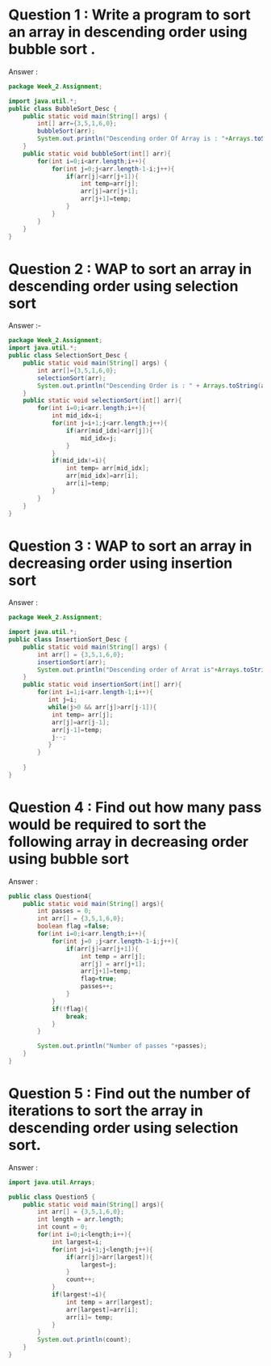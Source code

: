 # Question 1 : Write a program to sort an array in descending order using bubble sort .
Answer : 
```java
package Week_2.Assignment;

import java.util.*;
public class BubbleSort_Desc {
    public static void main(String[] args) {
        int[] arr={3,5,1,6,0};
        bubbleSort(arr);
        System.out.println("Descending order Of Array is : "+Arrays.toString(arr));
    }
    public static void bubbleSort(int[] arr){
        for(int i=0;i<arr.length;i++){
            for(int j=0;j<arr.length-1-i;j++){
                if(arr[j]<arr[j+1]){
                    int temp=arr[j];
                    arr[j]=arr[j+1];
                    arr[j+1]=temp;
                }
            }
        }
    }
}

```

# Question 2 :  WAP to sort an array in descending order using selection sort
Answer :- 
```java
package Week_2.Assignment;
import java.util.*;
public class SelectionSort_Desc {
    public static void main(String[] args) {
        int arr[]={3,5,1,6,0};
        selectionSort(arr);
        System.out.println("Descending Order is : " + Arrays.toString(arr));
    }
    public static void selectionSort(int[] arr){
        for(int i=0;i<arr.length;i++){
            int mid_idx=i;
            for(int j=i+1;j<arr.length;j++){
                if(arr[mid_idx]<arr[j]){
                    mid_idx=j;
                }
            }
            if(mid_idx!=i){
                int temp= arr[mid_idx];
                arr[mid_idx]=arr[i];
                arr[i]=temp;
            }
        }
    }
}

```

# Question 3 : WAP to sort an array in decreasing order using insertion sort
Answer :
```java
package Week_2.Assignment;

import java.util.*;
public class InsertionSort_Desc {
    public static void main(String[] args) {
        int arr[] = {3,5,1,6,0};
        insertionSort(arr);
        System.out.println("Descending order of Arrat is"+Arrays.toString(arr));
    }
    public static void insertionSort(int[] arr){
        for(int i=1;i<arr.length-1;i++){
           int j=i;
           while(j>0 && arr[j]>arr[j-1]){
            int temp= arr[j];
            arr[j]=arr[j-1];
            arr[j-1]=temp;
            j--;
           }
        }
        
    }
}

```
# Question 4 : Find out how many pass would be required to sort the following array in decreasing order using bubble sort
Answer : 
```java
public class Question4{
    public static void main(String[] args){
        int passes = 0;
        int arr[] = {3,5,1,6,0};
        boolean flag =false;
        for(int i=0;i<arr.length;i++){
            for(int j=0 ;j<arr.length-1-i;j++){
                if(arr[j]<arr[j+1]){
                    int temp = arr[j];
                    arr[j] = arr[j+1];
                    arr[j+1]=temp;
                    flag=true;
                    passes++;
                }
            }
            if(!flag){
                break;
            }
        }

        System.out.println("Number of passes "+passes);
    }
}
```

# Question 5 : Find out the number of iterations to sort the array in descending order using selection sort.
Answer : 
```java
import java.util.Arrays;

public class Question5 {
    public static void main(String[] args){
        int arr[] = {3,5,1,6,0};
        int length = arr.length;
        int count = 0;
        for(int i=0;i<length;i++){
            int largest=i;
            for(int j=i+1;j<length;j++){
                if(arr[j]>arr[largest]){
                    largest=j;
                }
                count++;
            }
            if(largest!=i){
                int temp = arr[largest];
                arr[largest]=arr[i];
                arr[i]= temp;
            }
        }
        System.out.println(count);
    }
}

```